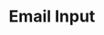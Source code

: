 ---
title: Email Input
category: Application
paid: true
isActive: true
ltr: {"react":{"jsxCss":[],"jsxTail":[{"label":"App.jsx","code":"export default () => {\n    return (\n        <div className=\"relative max-w-xs\">\n            <svg className=\"w-6 h-6 text-gray-400 absolute left-3 inset-y-0 my-auto\" xmlns=\"http://www.w3.org/2000/svg\" fill=\"none\" viewBox=\"0 0 24 24\" strokeWidth={1.5} stroke=\"currentColor\">\n                <path strokeLinecap=\"round\" strokeLinejoin=\"round\" d=\"M21.75 6.75v10.5a2.25 2.25 0 01-2.25 2.25h-15a2.25 2.25 0 01-2.25-2.25V6.75m19.5 0A2.25 2.25 0 0019.5 4.5h-15a2.25 2.25 0 00-2.25 2.25m19.5 0v.243a2.25 2.25 0 01-1.07 1.916l-7.5 4.615a2.25 2.25 0 01-2.36 0L3.32 8.91a2.25 2.25 0 01-1.07-1.916V6.75\" />\n            </svg>\n            <input\n                type=\"text\"\n                placeholder=\"Enter your email\"\n                className=\"w-full pl-12 pr-3 py-2 text-gray-500 bg-transparent outline-none border focus:border-indigo-600 shadow-sm rounded-lg\"\n            />\n        </div>\n    )\n}"}]},"vue":{"vueTail":[],"vueCss":[]},"preview":"function App() {\n    return (\n        <div className=\"relative max-w-xs mx-auto mt-12\">\n            <svg className=\"w-6 h-6 text-gray-400 absolute left-3 inset-y-0 my-auto\" xmlns=\"http://www.w3.org/2000/svg\" fill=\"none\" viewBox=\"0 0 24 24\" strokeWidth={1.5} stroke=\"currentColor\">\n                <path strokeLinecap=\"round\" strokeLinejoin=\"round\" d=\"M21.75 6.75v10.5a2.25 2.25 0 01-2.25 2.25h-15a2.25 2.25 0 01-2.25-2.25V6.75m19.5 0A2.25 2.25 0 0019.5 4.5h-15a2.25 2.25 0 00-2.25 2.25m19.5 0v.243a2.25 2.25 0 01-1.07 1.916l-7.5 4.615a2.25 2.25 0 01-2.36 0L3.32 8.91a2.25 2.25 0 01-1.07-1.916V6.75\" />\n            </svg>\n            <input\n                type=\"text\"\n                placeholder=\"Enter your email\"\n                className=\"w-full pl-12 pr-3 py-2 text-gray-500 bg-transparent outline-none border focus:border-indigo-600 shadow-sm rounded-lg\"\n            />\n        </div>\n    )\n}"}
rtl: {"vue":{"vueCss":[],"vueTail":[]},"react":{"jsxCss":[],"jsxTail":[{"code":"export default () => {\n    \n    return (\n        <div className=\"relative max-w-xs\">\n            <svg className=\"w-6 h-6 text-gray-400 absolute right-3 inset-y-0 my-auto\" xmlns=\"http://www.w3.org/2000/svg\" fill=\"none\" viewBox=\"0 0 24 24\" strokeWidth={1.5} stroke=\"currentColor\">\n                <path strokeLinecap=\"round\" strokeLinejoin=\"round\" d=\"M21.75 6.75v10.5a2.25 2.25 0 01-2.25 2.25h-15a2.25 2.25 0 01-2.25-2.25V6.75m19.5 0A2.25 2.25 0 0019.5 4.5h-15a2.25 2.25 0 00-2.25 2.25m19.5 0v.243a2.25 2.25 0 01-1.07 1.916l-7.5 4.615a2.25 2.25 0 01-2.36 0L3.32 8.91a2.25 2.25 0 01-1.07-1.916V6.75\" />\n            </svg>\n            <input\n                type=\"text\"\n                placeholder=\"ادخل بريدك الالكتروني\"\n                className=\"w-full pr-12 pl-3 py-2 text-gray-500 bg-transparent outline-none border focus:border-indigo-600 shadow-sm rounded-lg\"\n            />\n        </div>\n    )\n}","label":"App.jsx"}]},"preview":"function App() {\n    \n    return (\n        <div className=\"relative max-w-xs mx-auto mt-12\">\n            <svg className=\"w-6 h-6 text-gray-400 absolute right-3 inset-y-0 my-auto\" xmlns=\"http://www.w3.org/2000/svg\" fill=\"none\" viewBox=\"0 0 24 24\" strokeWidth={1.5} stroke=\"currentColor\">\n                <path strokeLinecap=\"round\" strokeLinejoin=\"round\" d=\"M21.75 6.75v10.5a2.25 2.25 0 01-2.25 2.25h-15a2.25 2.25 0 01-2.25-2.25V6.75m19.5 0A2.25 2.25 0 0019.5 4.5h-15a2.25 2.25 0 00-2.25 2.25m19.5 0v.243a2.25 2.25 0 01-1.07 1.916l-7.5 4.615a2.25 2.25 0 01-2.36 0L3.32 8.91a2.25 2.25 0 01-1.07-1.916V6.75\" />\n            </svg>\n            <input\n                type=\"text\"\n                placeholder=\"ادخل بريدك الالكتروني\"\n                className=\"w-full pr-12 pl-3 py-2 text-gray-500 bg-transparent outline-none border focus:border-indigo-600 shadow-sm rounded-lg\"\n            />\n        </div>\n    )\n}"}
slug: /inputs
id: 3999c363-762d-44fe-8b69-076325d8e787
created_at: 1668380763110
---
